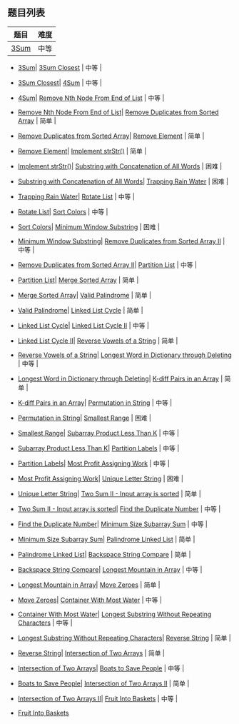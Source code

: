 ## 题目列表  
| 题目 | 难度 |  
|:---:|:---:|  
| [3Sum](3sum/question.md) | 中等 |   
  
 * [3Sum](/home/scy/PycharmProjects/leetcode_book/book/two-pointers/3sum/question.md)| [3Sum Closest](3sum-closest/question.md) | 中等 |   
  
 * [3Sum Closest](/home/scy/PycharmProjects/leetcode_book/book/two-pointers/3sum-closest/question.md)| [4Sum](4sum/question.md) | 中等 |   
  
 * [4Sum](/home/scy/PycharmProjects/leetcode_book/book/two-pointers/4sum/question.md)| [Remove Nth Node From End of List](remove-nth-node-from-end-of-list/question.md) | 中等 |   
  
 * [Remove Nth Node From End of List](/home/scy/PycharmProjects/leetcode_book/book/two-pointers/remove-nth-node-from-end-of-list/question.md)| [Remove Duplicates from Sorted Array](remove-duplicates-from-sorted-array/question.md) | 简单 |   
  
 * [Remove Duplicates from Sorted Array](/home/scy/PycharmProjects/leetcode_book/book/two-pointers/remove-duplicates-from-sorted-array/question.md)| [Remove Element](remove-element/question.md) | 简单 |   
  
 * [Remove Element](/home/scy/PycharmProjects/leetcode_book/book/two-pointers/remove-element/question.md)| [Implement strStr()](implement-strstr/question.md) | 简单 |   
  
 * [Implement strStr()](/home/scy/PycharmProjects/leetcode_book/book/two-pointers/implement-strstr/question.md)| [Substring with Concatenation of All Words](substring-with-concatenation-of-all-words/question.md) | 困难 |   
  
 * [Substring with Concatenation of All Words](/home/scy/PycharmProjects/leetcode_book/book/two-pointers/substring-with-concatenation-of-all-words/question.md)| [Trapping Rain Water](trapping-rain-water/question.md) | 困难 |   
  
 * [Trapping Rain Water](/home/scy/PycharmProjects/leetcode_book/book/two-pointers/trapping-rain-water/question.md)| [Rotate List](rotate-list/question.md) | 中等 |   
  
 * [Rotate List](/home/scy/PycharmProjects/leetcode_book/book/two-pointers/rotate-list/question.md)| [Sort Colors](sort-colors/question.md) | 中等 |   
  
 * [Sort Colors](/home/scy/PycharmProjects/leetcode_book/book/two-pointers/sort-colors/question.md)| [Minimum Window Substring](minimum-window-substring/question.md) | 困难 |   
  
 * [Minimum Window Substring](/home/scy/PycharmProjects/leetcode_book/book/two-pointers/minimum-window-substring/question.md)| [Remove Duplicates from Sorted Array II](remove-duplicates-from-sorted-array-ii/question.md) | 中等 |   
  
 * [Remove Duplicates from Sorted Array II](/home/scy/PycharmProjects/leetcode_book/book/two-pointers/remove-duplicates-from-sorted-array-ii/question.md)| [Partition List](partition-list/question.md) | 中等 |   
  
 * [Partition List](/home/scy/PycharmProjects/leetcode_book/book/two-pointers/partition-list/question.md)| [Merge Sorted Array](merge-sorted-array/question.md) | 简单 |   
  
 * [Merge Sorted Array](/home/scy/PycharmProjects/leetcode_book/book/two-pointers/merge-sorted-array/question.md)| [Valid Palindrome](valid-palindrome/question.md) | 简单 |   
  
 * [Valid Palindrome](/home/scy/PycharmProjects/leetcode_book/book/two-pointers/valid-palindrome/question.md)| [Linked List Cycle](linked-list-cycle/question.md) | 简单 |   
  
 * [Linked List Cycle](/home/scy/PycharmProjects/leetcode_book/book/two-pointers/linked-list-cycle/question.md)| [Linked List Cycle II](linked-list-cycle-ii/question.md) | 中等 |   
  
 * [Linked List Cycle II](/home/scy/PycharmProjects/leetcode_book/book/two-pointers/linked-list-cycle-ii/question.md)| [Reverse Vowels of a String](reverse-vowels-of-a-string/question.md) | 简单 |   
  
 * [Reverse Vowels of a String](/home/scy/PycharmProjects/leetcode_book/book/two-pointers/reverse-vowels-of-a-string/question.md)| [Longest Word in Dictionary through Deleting](longest-word-in-dictionary-through-deleting/question.md) | 中等 |   
  
 * [Longest Word in Dictionary through Deleting](/home/scy/PycharmProjects/leetcode_book/book/two-pointers/longest-word-in-dictionary-through-deleting/question.md)| [K-diff Pairs in an Array](k-diff-pairs-in-an-array/question.md) | 简单 |   
  
 * [K-diff Pairs in an Array](/home/scy/PycharmProjects/leetcode_book/book/two-pointers/k-diff-pairs-in-an-array/question.md)| [Permutation in String](permutation-in-string/question.md) | 中等 |   
  
 * [Permutation in String](/home/scy/PycharmProjects/leetcode_book/book/two-pointers/permutation-in-string/question.md)| [Smallest Range](smallest-range/question.md) | 困难 |   
  
 * [Smallest Range](/home/scy/PycharmProjects/leetcode_book/book/two-pointers/smallest-range/question.md)| [Subarray Product Less Than K](subarray-product-less-than-k/question.md) | 中等 |   
  
 * [Subarray Product Less Than K](/home/scy/PycharmProjects/leetcode_book/book/two-pointers/subarray-product-less-than-k/question.md)| [Partition Labels](partition-labels/question.md) | 中等 |   
  
 * [Partition Labels](/home/scy/PycharmProjects/leetcode_book/book/two-pointers/partition-labels/question.md)| [Most Profit Assigning Work](most-profit-assigning-work/question.md) | 中等 |   
  
 * [Most Profit Assigning Work](/home/scy/PycharmProjects/leetcode_book/book/two-pointers/most-profit-assigning-work/question.md)| [Unique Letter String](unique-letter-string/question.md) | 困难 |   
  
 * [Unique Letter String](/home/scy/PycharmProjects/leetcode_book/book/two-pointers/unique-letter-string/question.md)| [Two Sum II - Input array is sorted](two-sum-ii-input-array-is-sorted/question.md) | 简单 |   
  
 * [Two Sum II - Input array is sorted](/home/scy/PycharmProjects/leetcode_book/book/two-pointers/two-sum-ii-input-array-is-sorted/question.md)| [Find the Duplicate Number](find-the-duplicate-number/question.md) | 中等 |   
  
 * [Find the Duplicate Number](/home/scy/PycharmProjects/leetcode_book/book/two-pointers/find-the-duplicate-number/question.md)| [Minimum Size Subarray Sum](minimum-size-subarray-sum/question.md) | 中等 |   
  
 * [Minimum Size Subarray Sum](/home/scy/PycharmProjects/leetcode_book/book/two-pointers/minimum-size-subarray-sum/question.md)| [Palindrome Linked List](palindrome-linked-list/question.md) | 简单 |   
  
 * [Palindrome Linked List](/home/scy/PycharmProjects/leetcode_book/book/two-pointers/palindrome-linked-list/question.md)| [Backspace String Compare](backspace-string-compare/question.md) | 简单 |   
  
 * [Backspace String Compare](/home/scy/PycharmProjects/leetcode_book/book/two-pointers/backspace-string-compare/question.md)| [Longest Mountain in Array](longest-mountain-in-array/question.md) | 中等 |   
  
 * [Longest Mountain in Array](/home/scy/PycharmProjects/leetcode_book/book/two-pointers/longest-mountain-in-array/question.md)| [Move Zeroes](move-zeroes/question.md) | 简单 |   
  
 * [Move Zeroes](/home/scy/PycharmProjects/leetcode_book/book/two-pointers/move-zeroes/question.md)| [Container With Most Water](container-with-most-water/question.md) | 中等 |   
  
 * [Container With Most Water](/home/scy/PycharmProjects/leetcode_book/book/two-pointers/container-with-most-water/question.md)| [Longest Substring Without Repeating Characters](longest-substring-without-repeating-characters/question.md) | 中等 |   
  
 * [Longest Substring Without Repeating Characters](/home/scy/PycharmProjects/leetcode_book/book/two-pointers/longest-substring-without-repeating-characters/question.md)| [Reverse String](reverse-string/question.md) | 简单 |   
  
 * [Reverse String](/home/scy/PycharmProjects/leetcode_book/book/two-pointers/reverse-string/question.md)| [Intersection of Two Arrays](intersection-of-two-arrays/question.md) | 简单 |   
  
 * [Intersection of Two Arrays](/home/scy/PycharmProjects/leetcode_book/book/two-pointers/intersection-of-two-arrays/question.md)| [Boats to Save People](boats-to-save-people/question.md) | 中等 |   
  
 * [Boats to Save People](/home/scy/PycharmProjects/leetcode_book/book/two-pointers/boats-to-save-people/question.md)| [Intersection of Two Arrays II](intersection-of-two-arrays-ii/question.md) | 简单 |   
  
 * [Intersection of Two Arrays II](/home/scy/PycharmProjects/leetcode_book/book/two-pointers/intersection-of-two-arrays-ii/question.md)| [Fruit Into Baskets](fruit-into-baskets/question.md) | 中等 |   
  
 * [Fruit Into Baskets](/home/scy/PycharmProjects/leetcode_book/book/two-pointers/fruit-into-baskets/question.md)